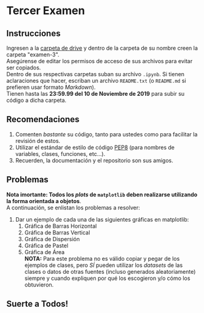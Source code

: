 # Tercer Examen 
## Instrucciones
Ingresen a la [carpeta de drive](https://drive.google.com/drive/folders/1G3lkuQIdK6g_Ut3DEqa0oj1FO8oTwAL7?usp=sharing) y dentro de la carpeta de su nombre creen la carpeta "examen-3".  
Asegúrense de editar los permisos de acceso de sus archivos para
evitar ser copiados.  
Dentro de sus respectivas carpetas suban su archivo `.ipynb`. Si
tienen aclaraciones que hacer, escriban un archivo `README.txt` (o `README.md` si 
prefieren usar formato _Markdown_).  
Tienen hasta las **23:59.99 del 10 de Noviembre de 2019** para subir su código a dicha 
carpeta. 
## Recomendaciones
1. Comenten _bastante_ su código, tanto para ustedes como para facilitar la revisión de
estos.
2. Utilizar el estándar de estilo de código [PEP8](https://alexanderae.com/pep8-guia-de-estilo-para-python.html) (para nombres de variables, clases, funciones, etc...).
3. Recuerden, la documentación y el repositorio son sus amigos.
## Problemas
**Nota imortante: Todos los _plots_ de `matplotlib` deben realizarse utilizando la forma orientada a objetos**.  
A continuación, se enlistan los problemas a resolver:

1. Dar un ejemplo de cada una de las siguientes gráficas en matplotlib:
    1. Gráfica de Barras Horizontal
    2. Gráfica de Barras Vertical
    3. Gráfica de Dispersión
    4. Gráfica de Pastel
    5. Gráfica de Área  
    **NOTA:** Para este problema no es válido
copiar y pegar de los ejemplos de clases, pero *SÍ* pueden utilizar los *datasets* de las clases o datos de otras fuentes (incluso generados aleatoriamente) siempre y cuando expliquen por qué los escogieron y/o cómo los obtuvieron.

## Suerte a Todos!